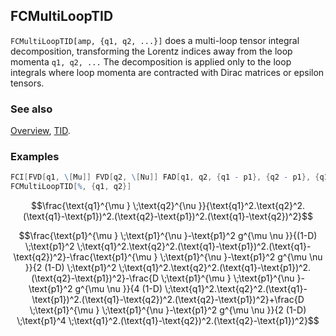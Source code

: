 ## FCMultiLoopTID

`FCMultiLoopTID[amp, {q1, q2, ...}]` does a multi-loop tensor integral decomposition, transforming the Lorentz indices away from the loop momenta `q1, q2, ...` The decomposition is applied only to the loop integrals where loop momenta are contracted with Dirac matrices or epsilon tensors.

### See also

[Overview](Extra/FeynCalc.md), [TID](TID.md).

### Examples

```mathematica
FCI[FVD[q1, \[Mu]] FVD[q2, \[Nu]] FAD[q1, q2, {q1 - p1}, {q2 - p1}, {q1 - q2}]]
FCMultiLoopTID[%, {q1, q2}]
```

$$\frac{\text{q1}^{\mu } \;\text{q2}^{\nu }}{\text{q1}^2.\text{q2}^2.(\text{q1}-\text{p1})^2.(\text{q2}-\text{p1})^2.(\text{q1}-\text{q2})^2}$$

$$\frac{\text{p1}^{\mu } \;\text{p1}^{\nu }-\text{p1}^2 g^{\mu \nu }}{(1-D) \;\text{p1}^2 \;\text{q1}^2.\text{q2}^2.(\text{q1}-\text{p1})^2.(\text{q1}-\text{q2})^2}-\frac{\text{p1}^{\mu } \;\text{p1}^{\nu }-\text{p1}^2 g^{\mu \nu }}{2 (1-D) \;\text{p1}^2 \;\text{q1}^2.\text{q2}^2.(\text{q1}-\text{p1})^2.(\text{q2}-\text{p1})^2}-\frac{D \;\text{p1}^{\mu } \;\text{p1}^{\nu }-\text{p1}^2 g^{\mu \nu }}{4 (1-D) \;\text{q1}^2.\text{q2}^2.(\text{q1}-\text{p1})^2.(\text{q1}-\text{q2})^2.(\text{q2}-\text{p1})^2}+\frac{D \;\text{p1}^{\mu } \;\text{p1}^{\nu }-\text{p1}^2 g^{\mu \nu }}{2 (1-D) \;\text{p1}^4 \;\text{q1}^2.(\text{q1}-\text{q2})^2.(\text{q2}-\text{p1})^2}$$
